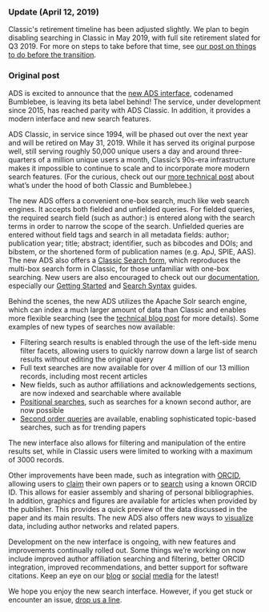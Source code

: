 
### Update (April 12, 2019)
Classic's retirement timeline has been adjusted slightly. We plan to begin disabling searching in Classic in May 2019, with full site retirement slated for Q3 2019. For more on steps to take before that time, see [our post on things to do before the transition](../blog/transition-reminder).

### Original post
ADS is excited to announce that the [new ADS interface](https://ui.adsabs.harvard.edu/), codenamed Bumblebee, is leaving its beta label behind! The service, under development since 2015, has reached parity with ADS Classic. In addition, it provides a modern interface and new search features.

ADS Classic, in service since 1994, will be phased out over the next year and will be retired on May 31, 2019. While it has served its original purpose well, still serving roughly 50,000 unique users a day and around three-quarters of a million unique users a month, Classic’s 90s-era infrastructure makes it impossible to continue to scale and to incorporate more modern search features. (For the curious, check out our [more technical post](../blog/technical) about what’s under the hood of both Classic and Bumblebee.)

The new ADS offers a convenient one-box search, much like web search engines. It accepts both fielded and unfielded queries. For fielded queries, the required search field (such as author:) is entered along with the search terms in order to narrow the scope of the search. Unfielded queries are entered without field tags and search in all metadata fields: author; publication year; title; abstract; identifier, such as bibcodes and DOIs; and bibstem, or the shortened form of publication names (e.g. ApJ, SPIE, AAS). The new ADS also offers a [Classic Search form](https://ui.adsabs.harvard.edu/#classic-form), which reproduces the multi-box search form in Classic, for those unfamiliar with one-box searching. New users are also encouraged to check out our [documentation](../help/), especially our [Getting Started](../help/gettingstarted) and [Search Syntax](../help/search/search-syntax) guides.

Behind the scenes, the new ADS utilizes the Apache Solr search engine, which can index a much larger amount of data than Classic and enables more flexible searching (see the [technical blog post](../blog/technical) for more details). Some examples of new types of searches now available:
- Filtering search results is enabled through the use of the left-side menu filter facets, allowing users to quickly narrow down a large list of search results without editing the original query
- Full text searches are now available for over 4 million of our 13 million records, including most recent articles
- New fields, such as author affiliations and acknowledgements sections, are now indexed and searchable where available
- [Positional searches](../help/search/positional), such as searches for a known second author, are now possible
- [Second order queries](../help/search/second-order) are available, enabling sophisticated topic-based searches, such as for trending papers

The new interface also allows for filtering and manipulation of the entire results set, while in Classic users were limited to working with a maximum of 3000 records.

Other improvements have been made, such as integration with [ORCID](https://orcid.org/), allowing users to [claim](../help/orcid/claiming-papers) their own papers or to [search](../help/orcid/orcid-search) using a known ORCID ID. This allows for easier assembly and sharing of personal bibliographies. In addition, graphics and figures are available for articles when provided by the publisher. This provides a quick preview of the data discussed in the paper and its main results. The new ADS also offers new ways to [visualize](../help/actions/visualize) data, including author networks and related papers.

Development on the new interface is ongoing, with new features and improvements continually rolled out. Some things we’re working on now include improved author affiliation searching and filtering, better ORCID integration, improved recommendations, and better support for software citations. Keep an eye on our [blog](../blog/) or [social](https://twitter.com/adsabs) [media](https://www.facebook.com/nasaads) for the latest!

We hope you enjoy the new search interface. However, if you get stuck or encounter an issue, [drop us a line](mailto:adshelp@cfa.harvard.edu).
